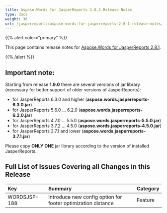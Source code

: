 ```yaml
---
title: Aspose.Words for JasperReports 2.8.1 Release Notes
type: docs
weight: 30
url: /jasperreports/aspose-words-for-jasperreports-2-8-1-release-notes/
---
```


{{% alert color="primary" %}} 

This page contains release notes for [Aspose.Words for JasperReports 2.8.1](http://www.aspose.com/downloads/words/jasperreports/new-releases/aspose.words-for-jasperreports-2.8.1/).

{{% /alert %}} 
## **Important note:**
Starting from release **1.9.0** there are several versions of jar library (necessary for better support of older versions of JasperReports):

- for JasperReports 6.3.0 and higher (**aspose.words.jasperreports-6.3.0.jar**)
- for JasperReports 5.6.0 ... 6.2.0 (**aspose.words.jasperreports-6.2.0.jar**)
- for JasperReports 4.7.0 ... 5.5.0 (**aspose.words.jasperreports-5.5.0.jar**)
- for JasperReports 3.7.2 ... 4.5.0 (**aspose.words.jasperreports-4.5.0.jar**)
- for JasperReports 3.7.1 and lower (**aspose.words.jasperreports-3.7.1.jar**)

Please copy **ONLY ONE** jar library according to the version of installed JasperReports.
## **Full List of Issues Covering all Changes in this Release**

|**Key** |**Summary** |**Category** |
| :- | :- | :- |
|WORDSJSP-188 |Introduce new config option for footer optimization distance |Feature |

